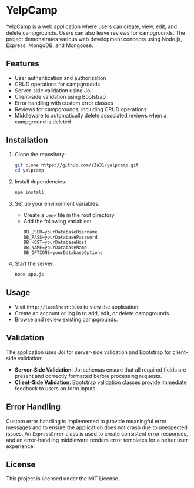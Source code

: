 # YelpCamp

YelpCamp is a web application where users can create, view, edit, and delete campgrounds. Users can also leave reviews for campgrounds. The project demonstrates various web development concepts using Node.js, Express, MongoDB, and Mongoose.

## Features

- User authentication and authorization
- CRUD operations for campgrounds
- Server-side validation using Joi
- Client-side validation using Bootstrap
- Error handling with custom error classes
- Reviews for campgrounds, including CRUD operations
- Middleware to automatically delete associated reviews when a campground is deleted

## Installation

1. Clone the repository:
    ```sh
    git clone https://github.com/s2a31/yelpcamp.git
    cd yelpcamp
    ```

2. Install dependencies:
    ```sh
    npm install
    ```

3. Set up your environment variables:
    - Create a `.env` file in the root directory
    - Add the following variables:
        ```
        DB_USER=yourDatabaseUsername
        DB_PASS=yourDatabasePassword
        DB_HOST=yourDatabaseHost
        DB_NAME=yourDatabaseName
        DB_OPTIONS=yourDatabaseOptions
        ```

4. Start the server:
    ```sh
    node app.js
    ```

## Usage

- Visit `http://localhost:3000` to view the application.
- Create an account or log in to add, edit, or delete campgrounds.
- Browse and review existing campgrounds.

## Validation

The application uses Joi for server-side validation and Bootstrap for client-side validation:

- **Server-Side Validation**: Joi schemas ensure that all required fields are present and correctly formatted before processing requests.
- **Client-Side Validation**: Bootstrap validation classes provide immediate feedback to users on form inputs.

## Error Handling

Custom error handling is implemented to provide meaningful error messages and to ensure the application does not crash due to unexpected issues. An `ExpressError` class is used to create consistent error responses, and an error-handling middleware renders error templates for a better user experience.

## License

This project is licensed under the MIT License.
